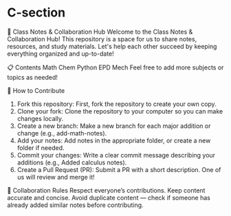 # C-section
📘 Class Notes & Collaboration Hub
Welcome to the Class Notes & Collaboration Hub! This repository is a space for us to share notes, resources, and study materials. Let's help each other succeed by keeping everything organized and up-to-date!

📋 Contents
Math
Chem
Python
EPD
Mech
Feel free to add more subjects or topics as needed!

🚀 How to Contribute
1) Fork this repository: First, fork the repository to create your own copy.
2) Clone your fork: Clone the repository to your computer so you can make changes locally.
3) Create a new branch: Make a new branch for each major addition or change (e.g., add-math-notes).
4) Add your notes: Add notes in the appropriate folder, or create a new folder if needed.
5) Commit your changes: Write a clear commit message describing your additions (e.g., Added calculus notes).
6) Create a Pull Request (PR): Submit a PR with a short description. One of us will review and merge it!

📌 Collaboration Rules
Respect everyone’s contributions.
Keep content accurate and concise.
Avoid duplicate content — check if someone has already added similar notes before contributing.

